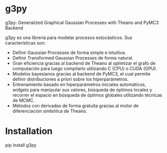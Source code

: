 # g3py
g3py: Generalized Graphical Gaussian Processes with Theano and PyMC3 Backend

g3py es una librería para modelar procesos estocásticos. Sus características son:
* Definir Gaussian Processes de forma simple e intuitiva.
* Definir Transformed Gaussian Processes de forma natural.
* Gran eficiencia gracias al backend de Theano al optimizar el grafo de computación para luego compilarlo utilizando C (CPU) o CUDA (GPU).
* Modelos bayesianos gracias al backend de PyMC3, el cual permite definir distribuciones a priori sobre los hiperparámetros.
* Entrenamiento basado en hiperparámetros iniciales automáticos, widgets para manipular sus valores,
búsqueda de óptimos locales y recorrer el espacio en búsqueda de óptimos globales utilizando técnicas de MCMC.
* Métodos con derivadas de forma gratuita gracias al motor de diferenciación simbólica de Theano.

# Installation
pip install g3py